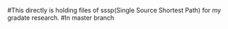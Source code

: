 #This directly is holding files of sssp(Single Source Shortest Path) for my gradate research. 
#In master branch

